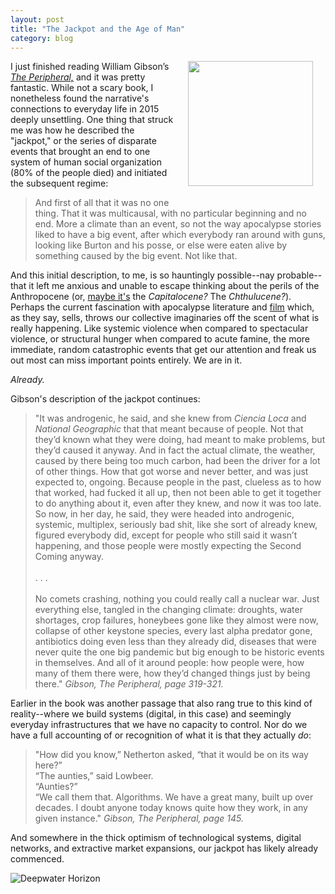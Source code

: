 ```yaml
---
layout: post
title: "The Jackpot and the Age of Man"
category: blog
---
```


<a href="http://www.amazon.com/The-Peripheral-William-Gibson/dp/0399158448"><img src="http://ecx.images-amazon.com/images/I/41HlNgR8RiL._SY344_BO1,204,203,200_.jpg" width="200" align="right" style="MARGIN: 20px; margin-top: 0px;"/></a>

I just finished reading William Gibson’s [*The Peripheral,*](http://www.amazon.com/The-Peripheral-William-Gibson/dp/0399158448) and it was pretty fantastic. While not a scary book, I nonetheless found the narrative's connections to everyday life in 2015 deeply unsettling. One thing that struck me was how he described the "jackpot," or the series of disparate events that brought an end to one system of human social organization (80% of the people died) and initiated the subsequent regime:

> And first of all that it was no one thing. That it was multicausal, with no particular beginning and no end. More a climate than an event, so not the way apocalypse stories liked to have a big event, after which everybody ran around with guns, looking like Burton and his posse, or else were eaten alive by something caused by the big event. Not like that.

And this initial description, to me, is so hauntingly possible--nay probable--that it left me anxious and unable to escape thinking about the perils of the Anthropocene (or, [maybe it's](https://vimeo.com/97663518) the *Capitalocene?* The *Chthulucene?*). Perhaps the current fascination with apocalypse literature and [film](https://www.youtube.com/watch?v=23VflsU3kZE) which, as they say, sells, throws our collective imaginaries off the scent of what is really happening. Like systemic violence when compared to spectacular violence, or structural hunger when compared to acute famine, the more immediate, random catastrophic events that get our attention and freak us out most can miss important points entirely. We are in it.

*Already.*

Gibson's description of the jackpot continues:

>"It was androgenic, he said, and she knew from *Ciencia Loca* and *National Geographic* that that meant because of people. Not that they’d known what they were doing, had meant to make problems, but they’d caused it anyway. And in fact the actual climate, the weather, caused by there being too much carbon, had been the driver for a lot of other things. How that got worse and never better, and was just expected to, ongoing. Because people in the past, clueless as to how that worked, had fucked it all up, then not been able to get it together to do anything about it, even after they knew, and now it was too late. So now, in her day, he said, they were headed into androgenic, systemic, multiplex, seriously bad shit, like she sort of already knew, figured everybody did, except for people who still said it wasn’t happening, and those people were mostly expecting the Second Coming anyway.
<br><br>. . .<br><br>
No comets crashing, nothing you could really call a nuclear war. Just everything else, tangled in the changing climate: droughts, water shortages, crop failures, honeybees gone like they almost were now, collapse of other keystone species, every last alpha predator gone, antibiotics doing even less than they already did, diseases that were never quite the one big pandemic but big enough to be historic events in themselves. And all of it around people: how people were, how many of them there were, how they’d changed things just by being there."
<cite>Gibson, *The Peripheral*, page 319-321.

Earlier in the book was another passage that also rang true to this kind of reality--where we build systems (digital, in this case) and seemingly everyday infrastructures that we have no capacity to control. Nor do we have a full accounting of or recognition of what it is that they actually *do*:

> "How did you know,” Netherton asked, “that it would be on its way here?” <br>“The aunties,” said Lowbeer. <br>“Aunties?” <br>“We call them that. Algorithms. We have a great many, built up over decades. I doubt anyone today knows quite how they work, in any given instance."
<cite>Gibson, *The Peripheral*, page 145.

And somewhere in the thick optimism of technological systems, digital networks, and extractive market expansions, our jackpot has likely already commenced.

![Deepwater Horizon](http://www-tc.pbs.org/independentlens/blog/wp-content/uploads/2015/04/deepwater-well.jpg)
